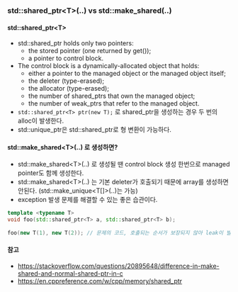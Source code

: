 ### std::shared_ptr\<T\>(..) vs std::make_shared<T>(..)

#### std::shared_ptr\<T\>
* std::shared_ptr holds only two pointers:
    * the stored pointer (one returned by get());
    * a pointer to control block.
* The control block is a dynamically-allocated object that holds:
    * either a pointer to the managed object or the managed object itself;
    * the deleter (type-erased);
    * the allocator (type-erased);
    * the number of shared_ptrs that own the managed object;
    * the number of weak_ptrs that refer to the managed object.
* ```std::shared_ptr<T> ptr(new T);``` 로 shared_ptr을 생성하는 경우 두 번의 alloc이 발생한다.
* std::unique_ptr은 std::shared_ptr로 형 변환이 가능하다.

#### std::make_shared\<T\>(..) 로 생성하면?
* std::make_shared\<T\>(..) 로 생성될 땐 control block 생성 한번으로 managed pointer도 함께 생성한다.
* std::make_shared\<T\>(..) 는 기본 deleter가 호출되기 때문에 array를 생성하면 안된다. (std::make_unique<T[]>(..)는 가능)
* exception 발생 문제를 해결할 수 있는 좋은 습관이다. 
```C++
template <typename T>
void foo(std::shared_ptr<T> a, std::shared_ptr<T> b);  
  
foo(new T(1), new T(2)); // 문제의 코드, 호출되는 순서가 보장되지 않아 leak이 발생할 수 있다.
```

#### 참고    
* https://stackoverflow.com/questions/20895648/difference-in-make-shared-and-normal-shared-ptr-in-c
* https://en.cppreference.com/w/cpp/memory/shared_ptr
